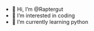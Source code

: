 - 👋 Hi, I’m @Raptergut
- 👀 I’m interested in coding
- 🌱 I’m currently learning python


<!---
Raptergut/Raptergut is a ✨ special ✨ repository because its `README.md` (this file) appears on your GitHub profile.
You can click the Preview link to take a look at your changes.
--->
